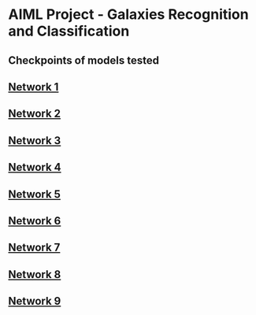 ﻿# AIML Project - Galaxies Recognition and Classification

## Checkpoints of models tested

## [Network 1](checkpoints/net_3-conv_1-dense_1e-4LR/README.md)
## [Network 2](checkpoints/net_4-conv_1-dense_1e-4LR/README.md)
## [Network 3](checkpoints/net_4-conv_2-dense_1e-3LR/README.md)
## [Network 4](checkpoints/net_4-conv_2-dense_1e-3LR_adamax/README.md)
## [Network 5](checkpoints/net_5-conv_3-dense_1e-3LR_adamax/README.md)
## [Network 6](checkpoints/net_5-conv_1-dense_scheduledLR_adamax/README.md)
## [Network 7](checkpoints/Xception_plus_net_4-conv_1-dense_scheduledLR_BatchNorm_MSE/README.md)
## [Network 8](checkpoints/Xception_plus_net_5-conv_1-dense_scheduledLR_BatchNorm/README.md)
## [Network 9](checkpoints/Xception_plus_net_5-conv_1-dense_scheduledLR_BatchNorm_MSE/README.md)
